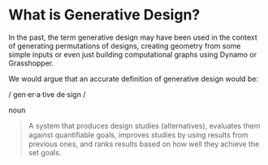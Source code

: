 # What is Generative Design?

In the past, the term generative design may have been used in the context of generating permutations of designs, creating geometry from some simple inputs or even just building computational graphs using Dynamo or Grasshopper. 

 

We would argue that an accurate definition of generative design would be:

/ gen·er·a·tive de·sign / 

noun 

>A system that produces design studies (alternatives), evaluates them against quantiﬁable goals, improves studies by using results from previous ones, and ranks results based on how well they achieve the set goals.
